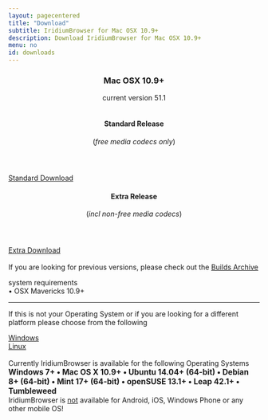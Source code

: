 ```yaml
---
layout: pagecentered
title: "Download"
subtitle: IridiumBrowser for Mac OSX 10.9+
description: Download IridiumBrowser for Mac OSX 10.9+
menu: no
id: downloads
---
```

 
<div class="icon dl fa-apple"></div>
<header>
	<h3>Mac OSX 10.9+</h3>
	<p>current version 51.1</p>
</header>
<div class="container 50%">
	<div class="row" style="margin-top: -1.5em;">
		<div class="6u 12u$(small) align-center">
		<header>
			<h4>Standard Release</h4>
			<p>(<em>free media codecs only</em>)</p>
		</header>
			<a class="button small fit download icon fa-download" href="https://downloads.iridiumbrowser.de/macosx/51.1.0/iridium_browser_51.1.0_osx_x64.dmg" title="download Standard Release">Standard Download</a></div>
		<div class="6u 12u$(small) align-center"><header>
			<h4>Extra Release</h4>
			<p>(<em>incl non-free media codecs</em>)</p>
		</header>
			<a class="button small fit download icon fa-download" href="https://downloads.iridiumbrowser.de/macosx/51.1.0/iridium_browser_extra_51.1.0_osx_x64.dmg" title="download Extra Release">Extra Download</a></div>
	</div>
</div>
<br>
If you are looking for previous versions, please check out the <a href="https://downloads.iridiumbrowser.de/macosx/" target="_blank">Builds Archive</a><br/>
  
<p>system requirements<br/>
&#8226; OSX Mavericks 10.9+</p>
	 
<hr/>

If this is not your Operating System or if you are looking for a different platform please choose from the following	  
<div class="container 50%">
	<div class="row">
		<div class="6u 12u$(small)"><a class="button small fit icon fa-windows" href="windows.html" title="Windows Download Page">Windows</a></div>
		<div class="6u 12u$(small)"><a class="button small fit icon fa-linux" href="linux.html" title="Linux Download Page"> Linux</a></div>
	</div>
</div>
<br/>
Currently IridiumBrowser is available for the following Operating Systems<br/>
<span style="font-size:1.1em;font-weight:bold;">
Windows 7+ &#8226; 
 Mac OS X 10.9+ &#8226; 
 Ubuntu 14.04+ (64-bit) &#8226; 
 Debian 8+ (64-bit) &#8226; 
 Mint 17+ (64-bit) &#8226;
 openSUSE 13.1+ &#8226; Leap 42.1+ &#8226; Tumbleweed<br/>
</span>
<span class="fa fa-warning"></span> IridiumBrowser is <u>not</u> available for Android, iOS, Windows Phone or any other mobile OS!

